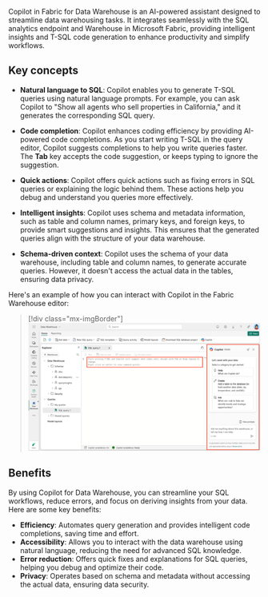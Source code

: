 Copilot in Fabric for Data Warehouse is an AI-powered assistant designed to streamline data warehousing tasks. It integrates seamlessly with the SQL analytics endpoint and Warehouse in Microsoft Fabric, providing intelligent insights and T-SQL code generation to enhance productivity and simplify workflows.

## Key concepts

- **Natural language to SQL**: Copilot enables you to generate T-SQL queries using natural language prompts. For example, you can ask Copilot to "Show all agents who sell properties in California," and it generates the corresponding SQL query.

- **Code completion**: Copilot enhances coding efficiency by providing AI-powered code completions. As you start writing T-SQL in the query editor, Copilot suggests completions to help you write queries faster. The **Tab** key accepts the code suggestion, or keeps typing to ignore the suggestion.

- **Quick actions**: Copilot offers quick actions such as fixing errors in SQL queries or explaining the logic behind them. These actions help you debug and understand you queries more effectively.

- **Intelligent insights**: Copilot uses schema and metadata information, such as table and column names, primary keys, and foreign keys, to provide smart suggestions and insights. This ensures that the generated queries align with the structure of your data warehouse.

- **Schema-driven context**: Copilot uses the schema of your data warehouse, including table and column names, to generate accurate queries. However, it doesn't access the actual data in the tables, ensuring data privacy.

Here's an example of how you can interact with Copilot in the Fabric Warehouse editor:

> [!div class="mx-imgBorder"]
> [![Screenshot of copilot in a Fabric Warehouse editor.](../media/copilot-data-warehouse.png)](../media/copilot-data-warehouse.png#lightbox)

## Benefits

By using Copilot for Data Warehouse, you can streamline your SQL workflows, reduce errors, and focus on deriving insights from your data. Here are some key benefits:

- **Efficiency**: Automates query generation and provides intelligent code completions, saving time and effort.  
- **Accessibility**: Allows you to interact with the data warehouse using natural language, reducing the need for advanced SQL knowledge.  
- **Error reduction**: Offers quick fixes and explanations for SQL queries, helping you debug and optimize their code.  
- **Privacy**: Operates based on schema and metadata without accessing the actual data, ensuring data security.  
